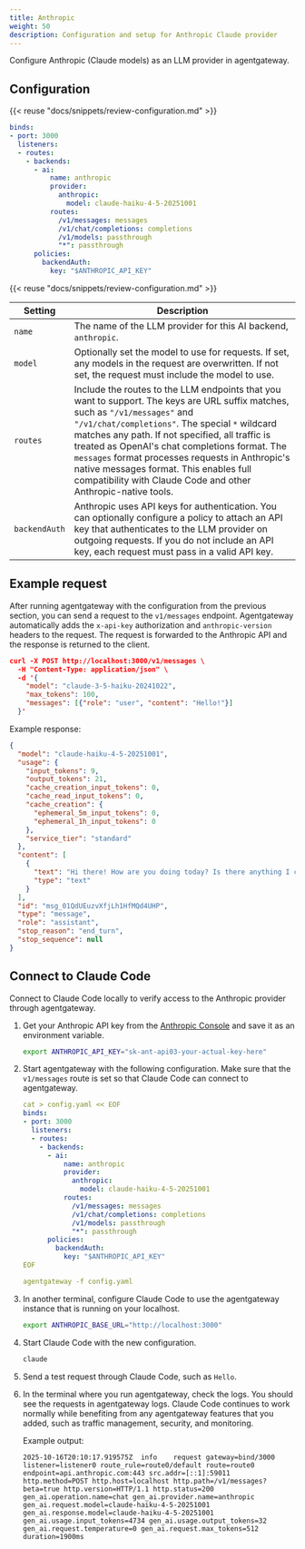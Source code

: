 ```yaml
---
title: Anthropic
weight: 50
description: Configuration and setup for Anthropic Claude provider
---
```


Configure Anthropic (Claude models) as an LLM provider in agentgateway.

## Configuration

{{< reuse "docs/snippets/review-configuration.md" >}}

```yaml
binds:
- port: 3000
  listeners:
  - routes:
    - backends:
      - ai:
          name: anthropic
          provider:
            anthropic:
              model: claude-haiku-4-5-20251001
          routes:
            /v1/messages: messages
            /v1/chat/completions: completions
            /v1/models: passthrough
            "*": passthrough
      policies:
        backendAuth:
          key: "$ANTHROPIC_API_KEY"
```
{{< reuse "docs/snippets/review-configuration.md" >}}

| Setting | Description |
|---------|-------------|
| `name` | The name of the LLM provider for this AI backend, `anthropic`. |
| `model` | Optionally set the model to use for requests. If set, any models in the request are overwritten. If not set, the request must include the model to use. |
| `routes` | Include the routes to the LLM endpoints that you want to support. The keys are URL suffix matches, such as `"/v1/messages"` and `"/v1/chat/completions"`. The special `*` wildcard matches any path. If not specified, all traffic is treated as OpenAI's chat completions format. The `messages` format processes requests in Anthropic's native messages format. This enables full compatibility with Claude Code and other Anthropic-native tools.|
| `backendAuth` | Anthropic uses API keys for authentication. You can optionally configure a policy to attach an API key that authenticates to the LLM provider on outgoing requests. If you do not include an API key, each request must pass in a valid API key. |

## Example request

After running agentgateway with the configuration from the previous section, you can send a request to the `v1/messages` endpoint. Agentgateway automatically adds the `x-api-key` authorization and `anthropic-version` headers to the request. The request is forwarded to the Anthropic API and the response is returned to the client.

```json
curl -X POST http://localhost:3000/v1/messages \
  -H "Content-Type: application/json" \
  -d '{
    "model": "claude-3-5-haiku-20241022",
    "max_tokens": 100,
    "messages": [{"role": "user", "content": "Hello!"}]
  }'
```

Example response:

```json
{
  "model": "claude-haiku-4-5-20251001",
  "usage": {
    "input_tokens": 9,
    "output_tokens": 21,
    "cache_creation_input_tokens": 0,
    "cache_read_input_tokens": 0,
    "cache_creation": {
      "ephemeral_5m_input_tokens": 0,
      "ephemeral_1h_input_tokens": 0
    },
    "service_tier": "standard"
  },
  "content": [
    {
      "text": "Hi there! How are you doing today? Is there anything I can help you with?",
      "type": "text"
    }
  ],
  "id": "msg_01QdUEuzvXfjLh1HfMQd4UHP",
  "type": "message",
  "role": "assistant",
  "stop_reason": "end_turn",
  "stop_sequence": null
}
```

## Connect to Claude Code

Connect to Claude Code locally to verify access to the Anthropic provider through agentgateway.

1. Get your Anthropic API key from the [Anthropic Console](https://console.anthropic.com) and save it as an environment variable.

   ```bash
   export ANTHROPIC_API_KEY="sk-ant-api03-your-actual-key-here"
   ```

2. Start agentgateway with the following configuration. Make sure that the `v1/messages` route is set so that Claude Code can connect to agentgateway.
   
   ```yaml
   cat > config.yaml << EOF
   binds:
   - port: 3000
     listeners:
     - routes:
       - backends:
         - ai:
             name: anthropic
             provider:
               anthropic:
                 model: claude-haiku-4-5-20251001
             routes:
               /v1/messages: messages
               /v1/chat/completions: completions
               /v1/models: passthrough
               "*": passthrough
         policies:
           backendAuth:
             key: "$ANTHROPIC_API_KEY"
   EOF
   
   agentgateway -f config.yaml
   ```

3. In another terminal, configure Claude Code to use the agentgateway instance that is running on your localhost.

   ```bash
   export ANTHROPIC_BASE_URL="http://localhost:3000"
   ```

4. Start Claude Code with the new configuration.

   ```bash
   claude
   ```

5. Send a test request through Claude Code, such as `Hello`.

6. In the terminal where you run agentgateway, check the logs. You should see the requests in agentgateway logs. Claude Code continues to work normally while benefiting from any agentgateway features that you added, such as traffic management, security, and monitoring.
   
   Example output:
   
   ```
   2025-10-16T20:10:17.919575Z	info	request gateway=bind/3000 listener=listener0 route_rule=route0/default route=route0 endpoint=api.anthropic.com:443 src.addr=[::1]:59011 http.method=POST http.host=localhost http.path=/v1/messages?beta=true http.version=HTTP/1.1 http.status=200 gen_ai.operation.name=chat gen_ai.provider.name=anthropic gen_ai.request.model=claude-haiku-4-5-20251001 gen_ai.response.model=claude-haiku-4-5-20251001 gen_ai.usage.input_tokens=4734 gen_ai.usage.output_tokens=32 gen_ai.request.temperature=0 gen_ai.request.max_tokens=512 duration=1900ms
   ```
